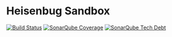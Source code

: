 # Heisenbug Sandbox

[![Build Status](https://travis-ci.org/parkerwy/heisenbug-sandbox.svg?branch=master)](https://travis-ci.org/parkerwy/heisenbug-sandbox)
[![SonarQube Coverage](https://img.shields.io/sonar/https/sonarqube.com/lab.heisenbug:heisenbug-sandbox/coverage.svg)](https://sonarqube.com/component_measures/domain/Coverage?id=lab.heisenbug%3Aheisenbug-sandbox)
[![SonarQube Tech Debt](https://img.shields.io/sonar/https/sonarqube.com/lab.heisenbug:heisenbug-sandbox/tech_debt.svg)](https://sonarqube.com/component_measures/metric/sqale_debt_ratio/list?id=lab.heisenbug%3Aheisenbug-sandbox)
